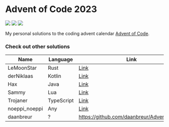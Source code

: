 # Advent of Code 2023

![](https://img.shields.io/badge/Language-Kotlin-orange) ![](https://img.shields.io/badge/days%20completed-7-green) ![](https://img.shields.io/badge/stars%20⭐-14-yellow)

My personal solutions to the coding advent calendar [Advent of Code](https://adventofcode.com/).

### Check out other solutions

| Name          | Language   | Link                                                          |
|---------------|------------|---------------------------------------------------------------|
| LeMoonStar    | Rust       | [Link](https://github.com/LeMoonStar/AoC23)                   |
| derNiklaas    | Kotlin     | [Link](https://github.com/derNiklaas/Advent-Of-Code-2023)     |
| Hax           | Java       | [Link](https://github.com/Schlauer-Hax/advent-of-code)        |
| Sammy         | Lua        | [Link](https://github.com/1Turtle/AdventOfCode)               |
| Trojaner      | TypeScript | [Link](https://github.com/TrojanerHD/AdventofCode2023)        |
| noeppi_noeppi | Any        | [Link](https://github.com/noeppi-noeppi/aoc/tree/master/2023) |
| daanbreur     | ?          | https://github.com/daanbreur/AdventofCode                     |
